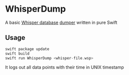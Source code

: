 # WhisperDump

A basic [Whisper database](https://graphite.readthedocs.io/en/latest/whisper.html) [dumper](https://github.com/graphite-project/whisper/blob/master/bin/whisper-dump.py) written in pure Swift

## Usage

```swift
swift package update
swift build
swift run WhisperDump <whisper-file.wsp>
```

It logs out all data points with their time in UNIX timestamp
